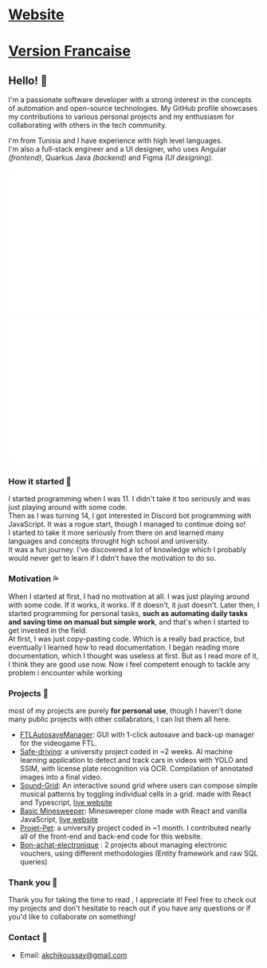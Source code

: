 # [Website](https://koussay-akchi-cv.web.app/)

# [Version Francaise](https://github.com/Koussay-Akchi/Koussay-Akchi/blob/main/READMEFR.md)

## Hello! 👋
I'm a passionate software developer with a strong interest in the concepts of automation and open-source technologies. My GitHub profile showcases my contributions to various personal projects and my enthusiasm for collaborating with others in the tech community.

I'm from Tunisia and I have experience with high level languages.  
I'm also a full-stack engineer and a UI designer, who uses Angular *(frontend)*, Quarkus Java *(backend)* and Figma *(UI designing)*.  

![](https://raw.githubusercontent.com/Koussay-Akchi/github-stats/master/generated/overview.svg)
![](https://raw.githubusercontent.com/Koussay-Akchi/github-stats/master/generated/languages.svg)

### How it started 🌱
I started programming when I was 11. I didn't take it too seriously and was just playing around with some code.  
Then as I was turning 14, I got interested in Discord bot programming with JavaScript. It was a rogue start, though I managed to continue doing so!  
I started to take it more seriously from there on and learned many languages and concepts throught high school and university.  
It was a fun journey. I've discovered a lot of knowledge which I probably would never get to learn if I didn't have the motivation to do so.

### Motivation 💦
When I started at first, I had no motivation at all. I was just playing around with some code. If it works, it works. If it doesn't, it just doesn't. 
Later then, I started programming for personal tasks, **such as automating daily tasks and saving time on manual but simple work**, and that's when I started to get invested in the field.<br>
At first, I was just copy-pasting code. Which is a really bad practice, but eventually I learned how to read documentation. I began reading more documentation, which I thought was useless at first. But as I read more of it, I think they are good use now. Now i feel competent enough to tackle any problem i encounter while working 

### Projects 🔭
most of my projects are purely **for personal use**, though I haven't done many public projects with other collabrators, I can list them all here.  
 - [FTLAutosaveManager](https://github.com/Koussay-Akchi/FTLAutosaveManager/): GUI with 1-click autosave and back-up manager for the videogame FTL.
 - [Safe-driving](https://github.com/Koussay-Akchi/safe-driving/): a university project coded in ~2 weeks. Al machine learning application to detect and track cars in videos with YOLO and
SSIM, with license plate recognition via OCR. Compilation of annotated images into a final video.
- [Sound-Grid](https://github.com/Koussay-Akchi/soundgrid): An interactive sound grid where users can compose simple musical patterns by toggling individual cells in a grid. made with React and Typescript, [live website](https://soundgrid.web.app/)
- [Basic Minesweeper](https://github.com/Koussay-Akchi/minesweeper): Minesweeper clone made with React and vanilla JavaScript, [live website](https://basic-minesweeper.web.app/)
 - [Projet-Pet](https://github.com/Koussay-Akchi/projetpet/): a university project coded in ~1 month. I contributed nearly all of the front-end and back-end code for this website.
- [Bon-achat-electronique](https://github.com/Koussay-Akchi/Bon-achat-electronique) : 2 projects about managing electronic vouchers, using different methodologies (Entity framework and raw SQL queries)

### Thank you 💖
Thank you for taking the time to read , I appreciate it! Feel free to check out my projects and don't hesitate to reach out if you have any questions or if you'd like to collaborate on something!

### Contact 📝
 * Email: akchikoussay@gmail.com
